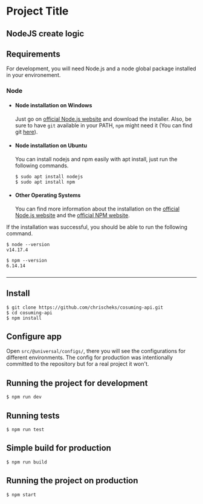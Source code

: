 # Project Title

## NodeJS create logic

## Requirements

For development, you will need Node.js and a node global package installed in your environement.

### Node

- #### Node installation on Windows

  Just go on [official Node.js website](https://nodejs.org/) and download the installer.
  Also, be sure to have `git` available in your PATH, `npm` might need it (You can find git [here](https://git-scm.com/)).

- #### Node installation on Ubuntu

  You can install nodejs and npm easily with apt install, just run the following commands.

      $ sudo apt install nodejs
      $ sudo apt install npm

- #### Other Operating Systems
  You can find more information about the installation on the [official Node.js website](https://nodejs.org/) and the [official NPM website](https://npmjs.org/).

If the installation was successful, you should be able to run the following command.

    $ node --version
    v14.17.4

    $ npm --version
    6.14.14

###

---

## Install

    $ git clone https://github.com/chrischeks/cosuming-api.git
    $ cd cosuming-api
    $ npm install

## Configure app

Open `src/@universal/configs/`, there you will see the configurations for different environments. The config for production was intentionally committed to the repository but for a real project it won't.

## Running the project for development

    $ npm run dev

## Running tests

    $ npm run test

## Simple build for production

    $ npm run build

## Running the project on production

    $ npm start
